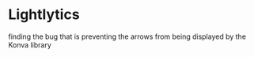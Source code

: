 # Lightlytics
finding the bug that is preventing the arrows from being displayed by the Konva library
